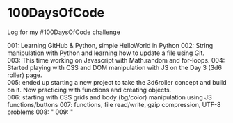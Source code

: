 # 100DaysOfCode
Log for my #100DaysOfCode challenge

001:  Learning GitHub & Python, simple HelloWorld in Python
002:  String manipulation with Python and learning how to update a file using Git.  
003:  This time working on Javascript with Math.random and for-loops.
004:  Started playing with CSS and DOM manipulation with JS on the Day 3 (3d6 roller) page.  
005:  ended up starting a new project to take the 3d6roller concept and build on it.  Now practicing with functions and creating objects.  
006:  starting with CSS grids and body (bg/color) manipulation using JS functions/buttons
007:  functions, file read/write, gzip compression, UTF-8 problems
008:  "
009:  "
